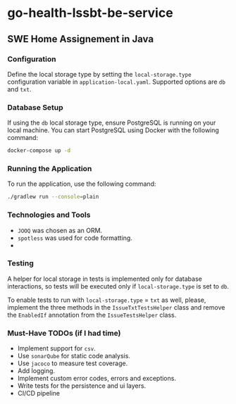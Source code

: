 # go-health-lssbt-be-service
## SWE Home Assignement in Java

### Configuration
Define the local storage type by setting the `local-storage.type` configuration variable in `application-local.yaml`.
Supported options are `db` and `txt`.

### Database Setup
If using the `db` local storage type, ensure PostgreSQL is running on your local machine. 
You can start PostgreSQL using Docker with the following command:
```sh
docker-compose up -d
```

### Running the Application
To run the application, use the following command:
```sh
./gradlew run --console=plain
```

### Technologies and Tools
- `JOOQ` was chosen as an ORM.
- `spotless` was used for code formatting.
- 

### Testing
A helper for local storage in tests is implemented only for database interactions, 
so tests will be executed only if `local-storage.type` is set to `db`.

To enable tests to run with `local-storage.type` = `txt` as well, please,
implement the three methods in the `IssueTxtTestsHelper` class and remove the `EnabledIf` annotation from the `IssueTestsHelper` class.

### Must-Have TODOs (if I had time)
- Implement support for `csv`.
- Use `sonarQube` for static code analysis.
- Use `jacoco` to measure test coverage.
- Add logging.
- Implement custom error codes, errors and exceptions.
- Write tests for the persistence and ui layers.
- CI/CD pipeline
